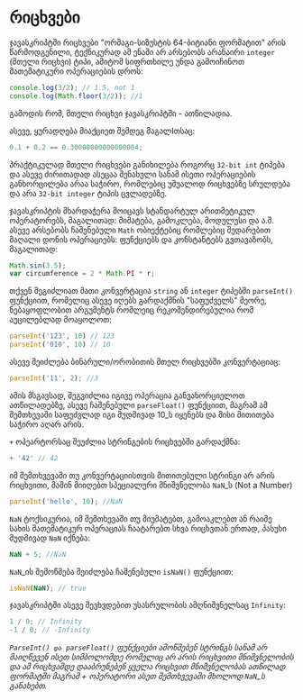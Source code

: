 # რიცხვები

ჯავასკრიპტში რიცხვები "ორმაგი-სიზუსტის 64-ბიტიანი ფორმატით" არის წარმოდგენილი, ტექნიკურად ამ ენაში არ არსებობს არანაირი `integer` \(მთელი რიცხვი\) ტიპი, ამიტომ სიფრთხილე უნდა გამოიჩინოთ მათემატიკური ოპერაციების დროს:

```javascript
console.log(3/2); // 1.5, not 1
console.log(Math.floor(3/2)); //1
```

გამოდის რომ, მთელი რიცხვი ჯავასკრიპტში - ათწილადია.

ასევე, ყურადღება მიაქციეთ შემდეგ მაგალIთსაც:

```javascript
0.1 + 0.2 == 0.30000000000000004;
```

პრაქტიკულად მთელი რიცხვები განიხილება როგორც `32-bit int` ტიპება და ასევე ძირითადად ასეცაა შენახული სანამ ისეთი ოპერაციების განხორცილება არაა საჭირო, რომლებიც უშუალოდ რიცხვებზე სრულდება და არა `32-bit integer` ტიპის ცვლადებზე.

ჯავასკრიპტის მხარდაჭერა მოიცავს სტანდარტულ არითმეტიკულ ოპერატორებს, მაგალითად: მიმატება, გამოკლება, მოდულუსი და ა.შ. ასევე არსებობს ჩაშენებული `Math` ობიექტებიც რომლებიც შედარებით მაღალი დონის ოპერაციებს: ფუნქციებს და კონსტანტებს გვთავაზობს, მაგალითად:

```javascript
Math.sin(3.5);
var circumference = 2 * Math.PI * r;
```

თქვენ შეგიძლიათ მათი კონვერტაცია `string` ან `integer` ტიპებში `parseInt()` ფუნქციით, რომელიც ასევე იღებს გარდაქმნის "საფუძველს" მეორე, ნებაყოფლობით არგუმენტს რომლეიც რეკომენდირებულია რომ აუცილებლად მოაყოლოთ:

```javascript
parseInt('123', 10) // 123
parseInt('010', 10) // 10
```

ასევე შეიძლება ბინარული/ორობითის მთელ რიცხვებში კონვერტაციაც:

```javascript
parseInt('11', 2); //3
```

ამის მსგავსად, შეგვიძლია იგივე ოპერაცია განვახორციელოთ ათწილადებზე, ასევე ჩაშენებული `parseFloat()` ფუნქციით, მაგრამ ამ შემთხევაში საფუძვლად იგი მუდმივად 10\_ს იყენებს და მისი მითითება საჭირო აღარ არის.

`+` ოპეარტორსაც შეუძლია სტრინგების რიცხვებში გარდაქმნა:

```javascript
+ '42' // 42
```

იმ შემთხვევაში თუ კონვერტაციისთვის მითითებული სტრინგი არ არის რიცხვითი, მაშინ მიიღებთ სპეციალური მნიშვნელობა `NaN`\_ს \(Not a Number\)

```javascript
parseInt('hello', 10); //NaN
```

`NaN` ტოქსიკურია, იმ შემთხევაში თუ მიუმატებთ, გამოაკლებთ ან რაიმე სახის მათემატიკურ ოპერაციას ჩაატარებთ სხვა რიცხვთან ერთად, პასუხი მუდმივად `NaN` იქნება:

```javascript
NaN + 5; //NაN
```

`NaN`\_ის შემოწმება შეიძლება ჩაშენებული `isNaN()` ფუნქციით:

```javascript
isNaN(NaN); // true
```

ჯავასკრიპტში ასევე შევხვდებით უსასრულობის ამღნიშვნელსაც `Infinity`:

```javascript
1 / 0; // Infinity
-1 / 0; // -Infinity
```

_`ParseInt() და parseFloat()` ფუნქციები ამოწმებენ სტრინგს სანამ არ მაიღწევენ ისეთ სიმბოლომდე რომელიც არ არის რიცხვითი მნიშვნელობის და ამ რიცხვამდე დააბრუნებენ ყველა რიცხვით მნიშვნელობას ათწილად ფორმატში მაგრამ + ოპერატორი ასეთ შემთხვევაში მხოლოდ `NaN`\_ს განახებთ._

